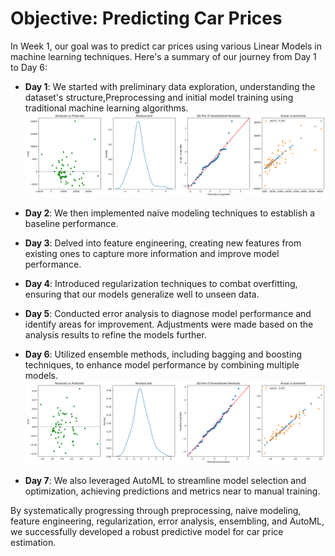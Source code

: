 # Objective: Predicting Car Prices

In Week 1, our goal was to predict car prices using various Linear Models in machine learning techniques. Here's a summary of our journey from Day 1 to Day 6:

- **Day 1**: We started with preliminary data exploration, understanding the dataset's structure,Preprocessing and initial model training using traditional machine learning algorithms.
  ![Day 1 Report](Day1-report.png)

- **Day 2**: We then implemented naive modeling techniques to establish a baseline performance.
  
- **Day 3**: Delved into feature engineering, creating new features from existing ones to capture more information and improve model performance.

- **Day 4**: Introduced regularization techniques to combat overfitting, ensuring that our models generalize well to unseen data.

- **Day 5**: Conducted error analysis to diagnose model performance and identify areas for improvement. Adjustments were made based on the analysis results to refine the models further.

- **Day 6**: Utilized ensemble methods, including bagging and boosting techniques, to enhance model performance by combining multiple models.
  ![Day 6 Ensemble Report](Day6-ensembling-Report.png)
- **Day 7**: We also leveraged AutoML to streamline model selection and optimization, achieving predictions and metrics near to manual training.

By systematically progressing through preprocessing, naive modeling, feature engineering, regularization, error analysis, ensembling, and AutoML, we successfully developed a robust predictive model for car price estimation.